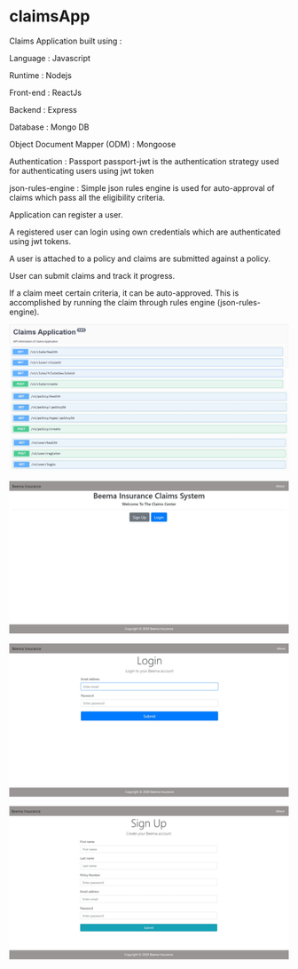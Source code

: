 # claimsApp

Claims Application built using :

Language : Javascript

Runtime  : Nodejs

Front-end  : ReactJs

Backend  : Express

Database : Mongo DB 

Object Document Mapper (ODM) : Mongoose

Authentication : Passport 
                 passport-jwt is the authentication strategy used for authenticating users using jwt token  

json-rules-engine : Simple json rules engine is used for auto-approval of claims which pass all the eligibility criteria. 




Application can register a user.

A registered user can login using own credentials which are authenticated using jwt tokens.

A user is attached to a policy and claims are submitted against a policy.

User can submit claims and track it progress.

If a claim meet certain criteria, it can be auto-approved. This is accomplished by running the claim through rules engine (json-rules-engine).






![name-of-you-image](https://github.com/chauhan-shobhit/claimsApp/blob/main/Screens/s1.png?raw=true)
![name-of-you-image](https://github.com/chauhan-shobhit/claimsApp/blob/main/Screens/s2.png?raw=true)
![name-of-you-image](https://github.com/chauhan-shobhit/claimsApp/blob/main/Screens/s3.jpg?raw=true)
![name-of-you-image](https://github.com/chauhan-shobhit/claimsApp/blob/main/Screens/s4.jpg?raw=true)


![name-of-you-image](https://github.com/chauhan-shobhit/claimsApp/blob/main/Screens/HomePage.jpg?raw=true)

![name-of-you-image](https://github.com/chauhan-shobhit/claimsApp/blob/main/Screens/Login.jpg?raw=true)

![name-of-you-image](https://github.com/chauhan-shobhit/claimsApp/blob/main/Screens/SignUp.jpg?raw=true)

